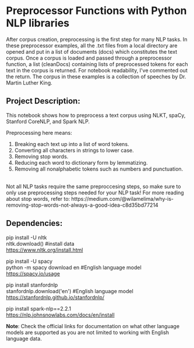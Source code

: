 # Preprocessor Functions with Python NLP libraries

After corpus creation, preprocessing is the first step for many NLP tasks. In these preprocessor examples, all the .txt files from a local directory are opened and put in a list of documents (docs) which constitutes the text corpus. Once a corpus is loaded and passed through a preprocessor function, a list (cleanDocs) containing lists of preprocessed tokens for each text in the corpus is returned. For notebook readability, I've commented out the return. The corpus in these examples is a collection of speeches by Dr. Martin Luther King.  

<h2> Project Description:</h2>
  
 This notebook shows how to preprocess a text corpus using NLKT, spaCy, Stanford CoreNLP, and Spark NLP. 

Preprocessing here means: <br>

1. Breaking each text up into a list of word tokens. <br>
2. Converting all characters in strings to lower case. <br>
3. Removing stop words. <br>
4. Reducing each word to dictionary form by lemmatizing. <br>
5. Removing all nonalphabetic tokens such as numbers and punctuation. <br>

<br>
Not all NLP tasks require the same preproccesing steps, so make sure to only use preprocessing steps needed for your NLP task! 
For more reading about stop words, refer to: https://medium.com/@wilamelima/why-is-removing-stop-words-not-always-a-good-idea-c8d35bd77214

<h2> Dependencies:</h2>

pip install -U nltk <br>
nltk.download()  #install data <br>
https://www.nltk.org/install.html <br> 

pip install -U spacy <br>
python -m spacy download en #English language model <br>
https://spacy.io/usage <br>

pip install stanfordnlp <br>
stanfordnlp.download('en') #English language model <br>
https://stanfordnlp.github.io/stanfordnlp/ <br>

pip install spark-nlp==2.2.1 <br> 
https://nlp.johnsnowlabs.com/docs/en/install <br> 

<b>Note</b>: Check the official links for documentation on what other language models are supported as you are not limited to working with English language data. 
